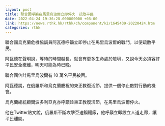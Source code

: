 ```yaml
---
layout: post
title: 聯合國呼籲在馬里烏波爾立即停火　疏散平民
date: 2022-04-24 19:36:28.000000000 +08:00
link: https://news.rthk.hk/rthk/ch/component/k2/1645439-20220424.htm
categories: rthk
---
```


聯合國烏克蘭危機協調員阿瓦德呼籲立即停止在馬里烏波爾的戰鬥，以便疏散平民。

阿瓦德在聲明說，等待的時間越長，就會有更多生命處於險境，又說今天必須容許平民安全撤離，明天可能為時已晚。

聯合國估計馬里烏波爾有 10 萬名平民被困。

阿瓦德說，在俄羅斯和烏克蘭慶祝的東正教復活節，提供一個停止敵對行動的機會。

烏克蘭總統顧問波多利亞克亦呼籲趁東正教復活節，在馬里烏波爾停火。

他在Twitter貼文說，俄羅斯不斷攻擊亞速鋼鐵廠，他呼籲立即設立人道走廊，讓平民離開。
